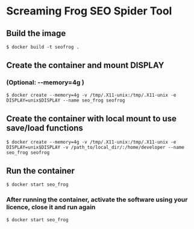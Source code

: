 # Screaming Frog SEO Spider Tool

## Build the image
```console
$ docker build -t seofrog .
```

## Create the container and mount DISPLAY
### (Optional:  --memory=4g )
```console
$ docker create --memory=4g -v /tmp/.X11-unix:/tmp/.X11-unix -e DISPLAY=unix$DISPLAY --name seo_frog seofrog
```
## Create the container with local mount to use save/load functions
```console
$ docker create --memory=4g -v /tmp/.X11-unix:/tmp/.X11-unix -e DISPLAY=unix$DISPLAY -v /path_to/local_dir/:/home/developer --name seo_frog seofrog
```

## Run the container
```console
$ docker start seo_frog
```

### After running the container, activate the software using your licence, close it and run again 
```console
$ docker start seo_frog
````